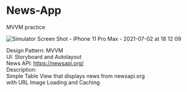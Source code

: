 # News-App
MVVM practice

![Simulator Screen Shot - iPhone 11 Pro Max - 2021-07-02 at 18 12 09](https://user-images.githubusercontent.com/85978406/124259558-386e5e80-db61-11eb-9fc3-ac435ab78f4b.png)


Design Pattern: MVVM <br>
UI: Storyboard and Autolayout <br>
News API: https://newsapi.org/ <br>
Description: <br>
Simple Table View that displays news from newsapi.org <br>
with URL Image Loading and Caching
